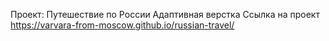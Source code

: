 Проект: Путешествие по России
Адаптивная верстка
Ссылка на проект https://varvara-from-moscow.github.io/russian-travel/

